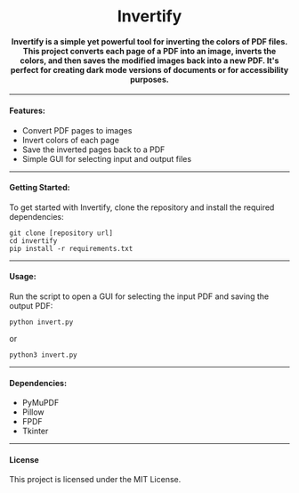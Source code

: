 <div align="center"> 
  
# Invertify
#### Invertify is a simple yet powerful tool for inverting the colors of PDF files. This project converts each page of a PDF into an image, inverts the colors, and then saves the modified images back into a new PDF. It's perfect for creating dark mode versions of documents or for accessibility purposes.

</div>

----

#### Features:
- Convert PDF pages to images
- Invert colors of each page
- Save the inverted pages back to a PDF
- Simple GUI for selecting input and output files

----

#### Getting Started: 
To get started with Invertify, clone the repository and install the required dependencies:
```
git clone [repository url]
cd invertify
pip install -r requirements.txt
```

----


#### Usage:
Run the script to open a GUI for selecting the input PDF and saving the output PDF:
```
python invert.py
````

or 

```
python3 invert.py
````

----

#### Dependencies:
- PyMuPDF
- Pillow
- FPDF
- Tkinter

----

#### License
This project is licensed under the MIT License.
